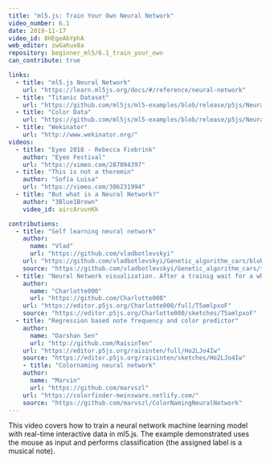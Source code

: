 ```yaml
---
title: "ml5.js: Train Your Own Neural Network"
video_number: 6.1
date: 2019-11-17
video_id: 8HEgeAbYphA
web_editor: zwGahux8a
repository: beginner_ml5/6.1_train_your_own
can_contribute: true

links:
  - title: "ml5.js Neural Network"
    url: "https://learn.ml5js.org/docs/#/reference/neural-network"
  - title: "Titanic Dataset"
    url: "https://github.com/ml5js/ml5-examples/blob/release/p5js/NeuralNetwork/NeuralNetwork_titanic/data/titanic_cleaned.csv"
  - title: "Color Data"
    url: "https://github.com/ml5js/ml5-examples/blob/release/p5js/NeuralNetwork/NeuralNetwork_color_classifier/data/colorData.json"
  - title: "Wekinator"
    url: "http://www.wekinator.org/"
videos:
  - title: "Eyeo 2018 - Rebecca Fiebrink"
    author: "Eyeo Festival"
    url: "https://vimeo.com/287094397"
  - title: "This is not a theremin"
    author: "Sofía Luisa"
    url: "https://vimeo.com/306231994"
  - title: "But what is a Neural Network?"
    author: "3Blue1Brown"
    video_id: aircAruvnKk

contributions:
  - title: "Self learning neural network"
    author:
      name: "Vlad"
      url: "https://github.com/vladbotlevskyi"
    url: "https://github.com/vladbotlevskyi/Genetic_algorithm_cars/blob/master/README.md"
    source: "https://github.com/vladbotlevskyi/Genetic_algorithm_cars/tree/master/Multilayer_perceptron_genetic_algorithm"
  - title: "Neural Network visualization. After a trainig wait for a while"
    author:
      name: "Charlotte000"
      url: "https://github.com/Charlotte000"
    url: "https://editor.p5js.org/Charlotte000/full/T5amlpxoF"
    source: "https://editor.p5js.org/Charlotte000/sketches/T5amlpxoF"
  - title: "Regression based note frequency and color predictor"
    author:
      name: "Darshan Sen"
      url: "http://github.com/RaisinTen"
    url: "https://editor.p5js.org/raisinten/full/Ho2LJo4Iw"
    source: "https://editor.p5js.org/raisinten/sketches/Ho2LJo4Iw"
    - title: "Colornaming neural network"
    author:
      name: "Marvin"
      url: "https://github.com/marvszl"
    url: "https://colorfinder-meinsware.netlify.com/"
    source: "https://github.com/marvszl/ColorNamingNeuralNetwork"
---
```


This video covers how to train a neural network machine learning model with real-time interactive data in ml5.js. The example demonstrated uses the mouse as input and performs classification (the assigned label is a musical note).
